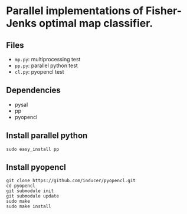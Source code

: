 Parallel implementations of Fisher-Jenks optimal map classifier.
================================================================

Files
-----

 - `mp.py`: multiprocessing test
 - `pp.py`: parallel python test
 - `cl.py`: pyopencl test

Dependencies
------------

 - pysal
 - pp
 - pyopencl


Install parallel python
-----------------------

    sudo easy_install pp

Install pyopencl
----------------

    git clone https://github.com/inducer/pyopencl.git
    cd pyopencl
    git submodule init
    git submodule update
    sudo make
    sudo make install
